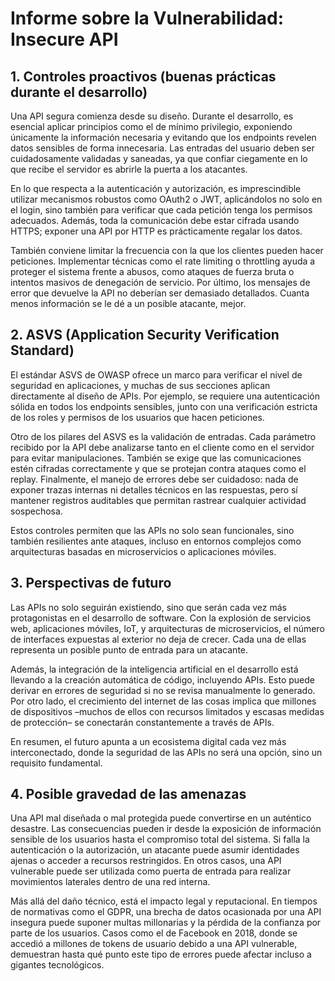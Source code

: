 # Informe sobre la Vulnerabilidad: Insecure API

## 1. Controles proactivos (buenas prácticas durante el desarrollo)
Una API segura comienza desde su diseño. Durante el desarrollo, es esencial aplicar principios como el de mínimo privilegio, exponiendo únicamente la información necesaria y evitando que los endpoints revelen datos sensibles de forma innecesaria. Las entradas del usuario deben ser cuidadosamente validadas y saneadas, ya que confiar ciegamente en lo que recibe el servidor es abrirle la puerta a los atacantes.

En lo que respecta a la autenticación y autorización, es imprescindible utilizar mecanismos robustos como OAuth2 o JWT, aplicándolos no solo en el login, sino también para verificar que cada petición tenga los permisos adecuados. Además, toda la comunicación debe estar cifrada usando HTTPS; exponer una API por HTTP es prácticamente regalar los datos.

También conviene limitar la frecuencia con la que los clientes pueden hacer peticiones. Implementar técnicas como el rate limiting o throttling ayuda a proteger el sistema frente a abusos, como ataques de fuerza bruta o intentos masivos de denegación de servicio. Por último, los mensajes de error que devuelve la API no deberían ser demasiado detallados. Cuanta menos información se le dé a un posible atacante, mejor.

## 2. ASVS (Application Security Verification Standard)
El estándar ASVS de OWASP ofrece un marco para verificar el nivel de seguridad en aplicaciones, y muchas de sus secciones aplican directamente al diseño de APIs. Por ejemplo, se requiere una autenticación sólida en todos los endpoints sensibles, junto con una verificación estricta de los roles y permisos de los usuarios que hacen peticiones.

Otro de los pilares del ASVS es la validación de entradas. Cada parámetro recibido por la API debe analizarse tanto en el cliente como en el servidor para evitar manipulaciones. También se exige que las comunicaciones estén cifradas correctamente y que se protejan contra ataques como el replay. Finalmente, el manejo de errores debe ser cuidadoso: nada de exponer trazas internas ni detalles técnicos en las respuestas, pero sí mantener registros auditables que permitan rastrear cualquier actividad sospechosa.

Estos controles permiten que las APIs no solo sean funcionales, sino también resilientes ante ataques, incluso en entornos complejos como arquitecturas basadas en microservicios o aplicaciones móviles.

## 3. Perspectivas de futuro
Las APIs no solo seguirán existiendo, sino que serán cada vez más protagonistas en el desarrollo de software. Con la explosión de servicios web, aplicaciones móviles, IoT, y arquitecturas de microservicios, el número de interfaces expuestas al exterior no deja de crecer. Cada una de ellas representa un posible punto de entrada para un atacante.

Además, la integración de la inteligencia artificial en el desarrollo está llevando a la creación automática de código, incluyendo APIs. Esto puede derivar en errores de seguridad si no se revisa manualmente lo generado. Por otro lado, el crecimiento del internet de las cosas implica que millones de dispositivos –muchos de ellos con recursos limitados y escasas medidas de protección– se conectarán constantemente a través de APIs.

En resumen, el futuro apunta a un ecosistema digital cada vez más interconectado, donde la seguridad de las APIs no será una opción, sino un requisito fundamental.

## 4. Posible gravedad de las amenazas
Una API mal diseñada o mal protegida puede convertirse en un auténtico desastre. Las consecuencias pueden ir desde la exposición de información sensible de los usuarios hasta el compromiso total del sistema. Si falla la autenticación o la autorización, un atacante puede asumir identidades ajenas o acceder a recursos restringidos. En otros casos, una API vulnerable puede ser utilizada como puerta de entrada para realizar movimientos laterales dentro de una red interna.

Más allá del daño técnico, está el impacto legal y reputacional. En tiempos de normativas como el GDPR, una brecha de datos ocasionada por una API insegura puede suponer multas millonarias y la pérdida de la confianza por parte de los usuarios. Casos como el de Facebook en 2018, donde se accedió a millones de tokens de usuario debido a una API vulnerable, demuestran hasta qué punto este tipo de errores puede afectar incluso a gigantes tecnológicos.
